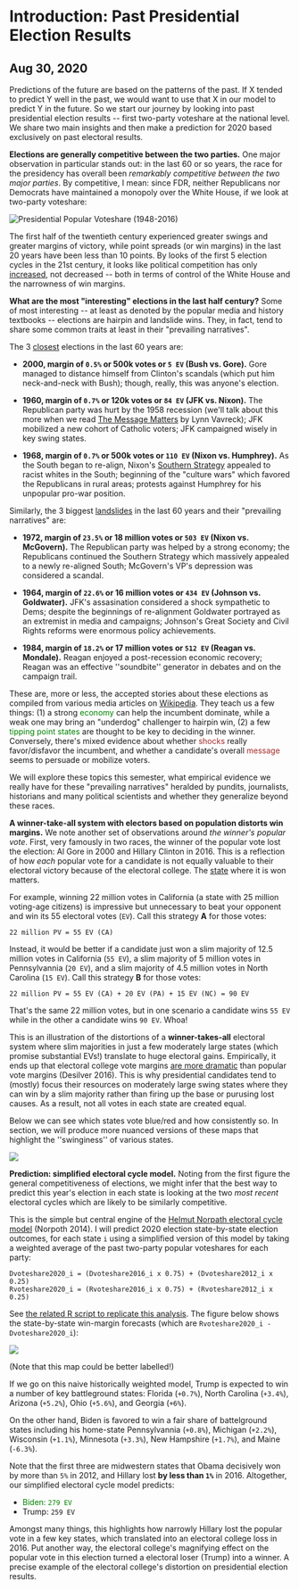 # Introduction: Past Presidential Election Results
## Aug 30, 2020

Predictions of the future are based on the patterns of the past. If X tended to predict Y well in the past, we would want to use that X in our model to predict Y in the future. So we start our journey by looking into past presidential election results -- first two-party voteshare at the national level. We share two main insights and then make a prediction for 2020 based exclusively on past electoral results.

**Elections are generally competitive between the two parties.** One major observation in particular stands out: in the last 60 or so years, the race for the presidency has overall been *remarkably competitive between the two major parties*. By competitive, I mean: since FDR, neither Republicans nor Democrats have maintained a monopoly over the White House, if we look at two-party voteshare:

![Presidential Popular Voteshare (1948-2016)](../figures/PV_national_historical.png)

The first half of the twentieth century experienced greater swings and greater margins of victory, while point spreads (or win margins) in the last 20 years have been less than 10 points. By looks of the first 5 election cycles in the 21st century, it looks like political competition has only <u>increased</u>, not decreased -- both in terms of control of the White House and the narrowness of win margins.

**What are the most "interesting" elections in the last half century?** Some of most interesting -- at least as denoted by the popular media and history textbooks -- elections are hairpin and landslide wins. They, in fact, tend to share some common traits at least in their "prevailing narratives".

The 3 <u>closest</u> elections in the last 60 years are:

* **2000, margin of `0.5%` or 500k votes or `5 EV` (Bush vs. Gore).** Gore managed to distance himself from Clinton's scandals (which put him neck-and-neck with Bush); though, really, this was anyone's election.

* **1960, margin of `0.7%` or 120k votes or `84 EV` (JFK vs. Nixon).** The Republican party was hurt by the 1958 recession (we'll talk about this more when we read [The Message Matters](https://www.amazon.com/Message-Matters-Economy-Presidential-Campaigns/dp/0691139636) by Lynn Vavreck); JFK mobilized a new cohort of Catholic voters; JFK campaigned wisely in key swing states. 

* **1968, margin of `0.7%` or 500k votes or `110 EV` (Nixon vs. Humphrey).** As the South began to re-align, Nixon's [Southern Strategy](https://en.wikipedia.org/wiki/Southern_strategy) appealed to racist whites in the South; beginning of the "culture wars" which favored the Republicans in rural areas; protests against Humphrey for his unpopular pro-war position.

Similarly, the 3 biggest <u>landslides</u> in the last 60 years and their "prevailing narratives" are:

* **1972, margin of `23.5%` or 18 million votes or `503 EV` (Nixon vs. McGovern).** The Republican party was helped by a strong economy; the Republicans continued the Southern Strategy which massively appealed to a newly re-aligned South; McGovern's VP's depression was considered a scandal.

* **1964, margin of `22.6%` or 16 million votes or `434 EV` (Johnson vs. Goldwater).** JFK's assasination considered a shock sympathetic to Dems; despite the beginnings of re-alignment Goldwater portrayed as an extremist in media and campaigns; Johnson's Great Society and Civil Rights reforms were enormous policy achievements.

* **1984, margin of `18.2%` or 17 million votes or `512 EV` (Reagan vs. Mondale).** Reagan enjoyed a post-recession economic recovery; Reagan was an effective ''soundbite'' generator in debates and on the campaign trail.

These are, more or less, the accepted stories about these elections as compiled from various media articles on [Wikipedia](wikipedia.org). They teach us a few things: (1) a strong <span style="color:green">economy</span> can help the incumbent dominate, while a weak one may bring an "underdog" challenger to hairpin win, (2) a few <span style="color:green">tipping point states</span> are thought to be key to deciding in the winner. Conversely, there's mixed evidence about whether <span style="color:brown">shocks</span> really favor/disfavor the incumbent, and whether a candidate's overall <span style="color:brown">message</span> seems to persuade or mobilize voters.

We will explore these topics this semester, what empirical evidence we really have for these "prevailing narratives" heralded by pundits, journalists, historians and many political scientists and whether they generalize beyond these races.

**A winner-take-all system with electors based on population distorts win margins.** We note another set of observations around *the winner's popular vote*. First, very famously in two races, the winner of the popular vote lost the election: Al Gore in 2000 and Hillary Clinton in 2016. This is a reflection of how *each* popular vote for a candidate is not equally valuable to their electoral victory because of the electoral college. The <u>state</u> where it is won matters. 

For example, winning 22 million votes in California (a state with 25 million voting-age citizens) is impressive but unnecessary to beat your opponent and win its 55 electoral votes (`EV`). Call this strategy **A** for those votes:

```
22 million PV = 55 EV (CA)
```

Instead, it would be better if a candidate just won a slim majority of 12.5 million votes in California (`55 EV`), a slim majority of 5 million votes in Pennsylvannia (`20 EV`), and a slim majority of 4.5 million votes in North Carolina (`15 EV`). Call this strategy **B** for those votes:

```
22 million PV = 55 EV (CA) + 20 EV (PA) + 15 EV (NC) = 90 EV
```

That's the same 22 million votes, but in one scenario a candidate wins `55 EV` while in the other a candidate wins `90 EV`. Whoa! 

This is an illustration of the distortions of a **winner-takes-all** electoral system where slim majorities in just a few moderately large states (which promise substantial EVs!) translate to huge electoral gains. Empirically, it ends up that electoral college vote margins [are more dramatic](https://www.pewresearch.org/fact-tank/2016/12/20/why-electoral-college-landslides-are-easier-to-win-than-popular-vote-ones/) than popular vote margins (Desilver 2016). This is why presidential candidates tend to (mostly) focus their resources on moderately large swing states where they can win by a slim majority rather than firing up the base or purusing lost causes. As a result, not all votes in each state are created equal.

Below we can see which states vote blue/red and how consistently so. In section, we will produce more nuanced versions of these maps that highlight the ''swinginess'' of various states.

![](../figures/PV_states_historical.png)

**Prediction: simplified electoral cycle model.** Noting from the first figure the general competitiveness of elections, we might infer that the best way to predict this year's election in each state is looking at the two *most recent* electoral cycles which are likely to be similarly competitive. 

This is the simple but central engine of the [Helmut Norpath electoral cycle model](https://pollyvote.com/en/naive/electoral-cycle-model/) (Norpoth 2014). I will predict 2020 election state-by-state election outcomes, for each state `i` using a simplified version of this model by taking a weighted average of the past two-party popular voteshares for each party: 

```
Dvoteshare2020_i = (Dvoteshare2016_i x 0.75) + (Dvoteshare2012_i x 0.25)
Rvoteshare2020_i = (Rvoteshare2016_i x 0.75) + (Rvoteshare2012_i x 0.25)
```

See [the related R script to replicate this analysis](../scripts/01-Intro.R). The figure below shows the state-by-state win-margin forecasts (which are `Rvoteshare2020_i - Dvoteshare2020_i`):

![](../figures/PV2020_simple_forecast.png)

(Note that this map could be better labelled!)

If we go on this naive historically weighted model, Trump is expected to win a number of key battleground states: Florida (`+0.7%`), North Carolina (`+3.4%`), Arizona (`+5.2%`), Ohio (`+5.6%`), and Georgia (`+6%`). 

On the other hand, Biden is favored to win a fair share of battelground states including his home-state Pennsylvannia (`+0.8%`), Michigan (`+2.2%`), Wisconsin (`+1.1%`), Minnesota (`+3.3%`), New Hampshire (`+1.7%`), and Maine (`-6.3%`). 

Note that the first three are midwestern states that Obama decisively won by more than `5%` in 2012, and Hillary lost **by less than `1%`** in 2016. Altogether, our simplified electoral cycle model predicts:

* <span style="color:green">Biden:  `279 EV`</span>
* Trump: `259 EV`

Amongst many things, this highlights how narrowly Hillary lost the popular vote in a few key states, which translated into an electoral college loss in 2016. Put another way, the electoral college's magnifying effect on the popular vote in this election turned a electoral loser (Trump) into a winner. A precise example of the electoral college's distortion on presidential election results.

